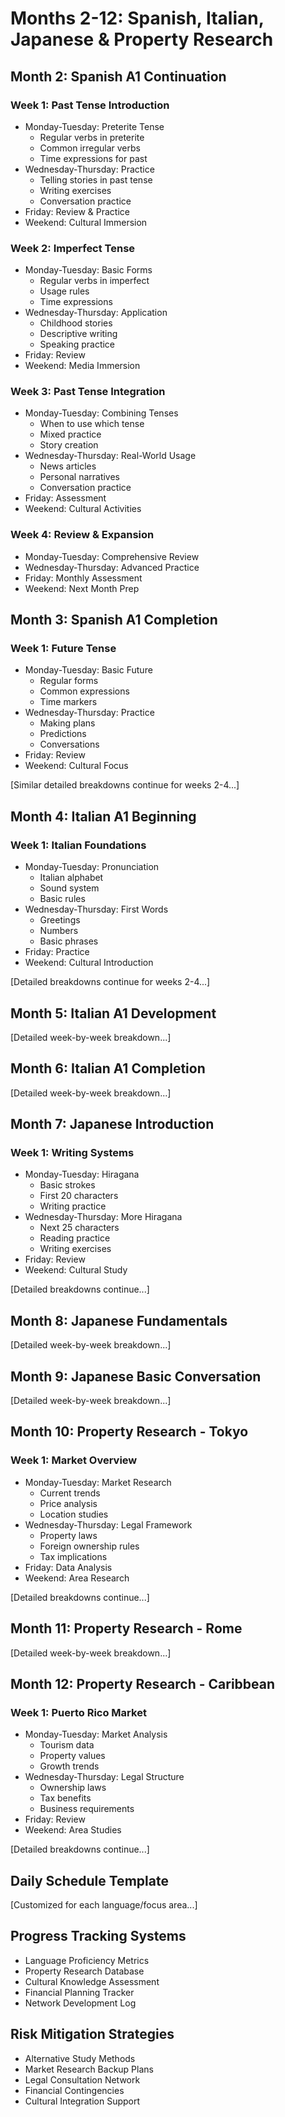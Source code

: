# Months 2-12: Spanish, Italian, Japanese & Property Research

## Month 2: Spanish A1 Continuation

### Week 1: Past Tense Introduction
* Monday-Tuesday: Preterite Tense
  - Regular verbs in preterite
  - Common irregular verbs
  - Time expressions for past
* Wednesday-Thursday: Practice
  - Telling stories in past tense
  - Writing exercises
  - Conversation practice
* Friday: Review & Practice
* Weekend: Cultural Immersion

### Week 2: Imperfect Tense
* Monday-Tuesday: Basic Forms
  - Regular verbs in imperfect
  - Usage rules
  - Time expressions
* Wednesday-Thursday: Application
  - Childhood stories
  - Descriptive writing
  - Speaking practice
* Friday: Review
* Weekend: Media Immersion

### Week 3: Past Tense Integration
* Monday-Tuesday: Combining Tenses
  - When to use which tense
  - Mixed practice
  - Story creation
* Wednesday-Thursday: Real-World Usage
  - News articles
  - Personal narratives
  - Conversation practice
* Friday: Assessment
* Weekend: Cultural Activities

### Week 4: Review & Expansion
* Monday-Tuesday: Comprehensive Review
* Wednesday-Thursday: Advanced Practice
* Friday: Monthly Assessment
* Weekend: Next Month Prep

## Month 3: Spanish A1 Completion

### Week 1: Future Tense
* Monday-Tuesday: Basic Future
  - Regular forms
  - Common expressions
  - Time markers
* Wednesday-Thursday: Practice
  - Making plans
  - Predictions
  - Conversations
* Friday: Review
* Weekend: Cultural Focus

[Similar detailed breakdowns continue for weeks 2-4...]

## Month 4: Italian A1 Beginning

### Week 1: Italian Foundations
* Monday-Tuesday: Pronunciation
  - Italian alphabet
  - Sound system
  - Basic rules
* Wednesday-Thursday: First Words
  - Greetings
  - Numbers
  - Basic phrases
* Friday: Practice
* Weekend: Cultural Introduction

[Detailed breakdowns continue for weeks 2-4...]

## Month 5: Italian A1 Development

[Detailed week-by-week breakdown...]

## Month 6: Italian A1 Completion

[Detailed week-by-week breakdown...]

## Month 7: Japanese Introduction

### Week 1: Writing Systems
* Monday-Tuesday: Hiragana
  - Basic strokes
  - First 20 characters
  - Writing practice
* Wednesday-Thursday: More Hiragana
  - Next 25 characters
  - Reading practice
  - Writing exercises
* Friday: Review
* Weekend: Cultural Study

[Detailed breakdowns continue...]

## Month 8: Japanese Fundamentals

[Detailed week-by-week breakdown...]

## Month 9: Japanese Basic Conversation

[Detailed week-by-week breakdown...]

## Month 10: Property Research - Tokyo

### Week 1: Market Overview
* Monday-Tuesday: Market Research
  - Current trends
  - Price analysis
  - Location studies
* Wednesday-Thursday: Legal Framework
  - Property laws
  - Foreign ownership rules
  - Tax implications
* Friday: Data Analysis
* Weekend: Area Research

[Detailed breakdowns continue...]

## Month 11: Property Research - Rome

[Detailed week-by-week breakdown...]

## Month 12: Property Research - Caribbean

### Week 1: Puerto Rico Market
* Monday-Tuesday: Market Analysis
  - Tourism data
  - Property values
  - Growth trends
* Wednesday-Thursday: Legal Structure
  - Ownership laws
  - Tax benefits
  - Business requirements
* Friday: Review
* Weekend: Area Studies

[Detailed breakdowns continue...]

## Daily Schedule Template
[Customized for each language/focus area...]

## Progress Tracking Systems
* Language Proficiency Metrics
* Property Research Database
* Cultural Knowledge Assessment
* Financial Planning Tracker
* Network Development Log

## Risk Mitigation Strategies
* Alternative Study Methods
* Market Research Backup Plans
* Legal Consultation Network
* Financial Contingencies
* Cultural Integration Support